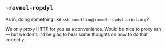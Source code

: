## `~ravmel-ropdyl`
As in, doing something like `ssh something@ravmel-ropdyl.urbit.org`?  

We only proxy HTTP for you as a convenience.  Would be nice to proxy ssh — but we don't.  I'd be glad to hear some thoughts on how to do that correctly.
